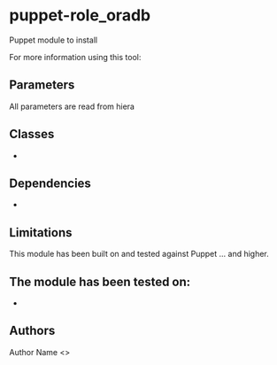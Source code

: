 puppet-role_oradb
===================

Puppet module to install 

For more information using this tool: 

Parameters
-------------
All parameters are read from hiera

Classes
-------------
- 

Dependencies
-------------
- 

Limitations
-------------
This module has been built on and tested against Puppet ... and higher.

The module has been tested on:
- 
- 

Authors
-------------
Author Name <>


